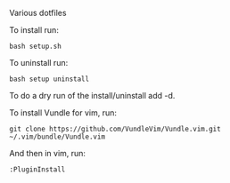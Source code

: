 Various dotfiles

To install run:

    bash setup.sh

To uninstall run:

    bash setup uninstall

To do a dry run of the install/uninstall add -d.


To install Vundle for vim, run:

    git clone https://github.com/VundleVim/Vundle.vim.git ~/.vim/bundle/Vundle.vim

And then in vim, run:

    :PluginInstall
